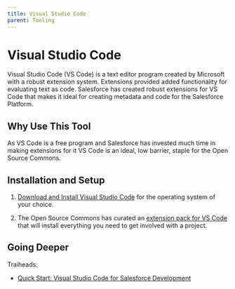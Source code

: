 ```yaml
--- 
title: Visual Studio Code
parent: Tooling
---
```


# Visual Studio Code

Visual Studio Code (VS Code) is a text editor program created by Microsoft with a robust extension system. Extensions provided added functionality for evaluating text as code. Salesforce has created robust extensions for VS Code that makes it ideal for creating metadata and code for the Salesforce Platform. 

##  Why Use This Tool

As VS Code is a free program and Salesforce has invested much time in making extensions for it VS Code is an ideal, low barrier, staple for the Open Source Commons.

## Installation and Setup

1. [Download and Install Visual Studio Code](https://code.visualstudio.com/download) for the operating system of your choice.

2. The Open Source Commons has curated an [extension pack for VS Code](https://marketplace.visualstudio.com/items?itemName=SalesforceOrgOpenSourceCommons.open-source-commons) that will install everything you need to get involved with a project.


## Going Deeper

Traiheads:

- [Quick Start: Visual Studio Code for Salesforce Development](https://trailhead.salesforce.com/en/content/learn/projects/quickstart-vscode-salesforce)

